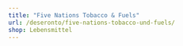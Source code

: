 ```yaml
---
title: "Five Nations Tobacco & Fuels"
url: /deseronto/five-nations-tobacco-und-fuels/
shop: Lebensmittel
---
```

